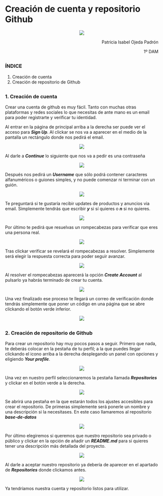 # Creación de cuenta y repositorio Github


[//]: <> (Foto de la portada)
<p align="center">
  <img src="https://www.hn.cl/wp-content/uploads/2020/11/BDM-1.png"/>
</p>

<p align="right">
  Patricia Isabel Ojeda Padrón
</p>

<p align="right">
  1º DAM
</p>

##

### ÍNDICE

1. Creación de cuenta
2. Creación de repositorio de Github

## 

### 1. Creación de cuenta

Crear una cuenta de github es muy fácil. Tanto con muchas otras plataformas y redes sociales lo que necesitas de ante mano es un email para poder registrarte y verificar tu identidad. 

Al entrar en la página de principal arriba a la derecha ser puede ver el acceso para ___Sign Up___. Al clickar se nos va a aparecer en el medio de la pantalla un rectángulo donde nos pedirá el email.

<p align="center">
  <img src="https://github.com/popadron/base-de-datos/blob/main/Tareas/fotos/UD1/Tarea%201/enterYourEmail.PNG?raw=true">
</p>

Al darle a ___Continue___ lo siguiente que nos va a pedir es una contraseña

<p align="center">
  <img src="https://github.com/popadron/base-de-datos/blob/main/Tareas/fotos/UD1/Tarea%201/enterPassword.PNG?raw=true">
</p>

Después nos pedirá un ___Username___ que sólo podrá contener caracteres alfanuméricos o guiones simples, y no puede comenzar ni terminar con un guión.

<p align="center">
  <img src="https://github.com/popadron/base-de-datos/blob/main/Tareas/fotos/UD1/Tarea%201/enterUsername.PNG?raw=true">
</p>

Te preguntará si te gustaría recibir updates de productos y anuncios via email. Simplemente tendrás que escribir ___y___ si sí quieres o ___n___ si no quieres.

<p align="center">
  <img src="https://github.com/popadron/base-de-datos/blob/main/Tareas/fotos/UD1/Tarea%201/updatesProductos.PNG?raw=true">
</p>

Por último te pedirá que resuelvas un rompecabezas para verificar que eres una persona real.

<p align="center">
  <img src="https://github.com/popadron/base-de-datos/blob/main/Tareas/fotos/UD1/Tarea%201/resolverRompecabezas.PNG?raw=true">
</p>

Tras clickar verificar se revelará el rompecabezas a resolver. Simplemente será elegir la respuesta correcta para poder seguir avanzar.

<p align="center">
  <img src="https://github.com/popadron/base-de-datos/blob/main/Tareas/fotos/UD1/Tarea%201/resolverRompecabezas2.PNG?raw=true">
</p>

Al resolver el rompecabezas aparecerá la opción ___Create Account___ al pulsarlo ya habrás terminado de crear tu cuenta.

<p align="center">
  <img src="https://github.com/popadron/base-de-datos/blob/main/Tareas/fotos/UD1/Tarea%201/createAccount.PNG?raw=true">
</p>

Una vez finalizado ese proceso te llegará un correo de verificación donde tendrás simplemente que poner un código en una página que se abre clickando el botón verde inferior.

<p align="center">
  <img src="https://github.com/popadron/base-de-datos/blob/main/Tareas/fotos/UD1/Tarea%201/verifyEmail.PNG?raw=true">
</p>

##

### 2. Creación de repositorio de Github

Para crear un repositorio hay muy pocos pasos a seguir. Primero que nada, te deberás colocar en la pestaña de tu perfil; a la que puedes llegar clickando el icono arriba a la derecha desplegando un panel con opciones y eligiendo ___Your profile___.

<p align="center">
  <img src="https://github.com/popadron/base-de-datos/blob/main/Tareas/fotos/UD1/Tarea%201/yourProfile.PNG?raw=true">
</p>

Una vez en nuestro perfil seleccionaremos la pestaña llamada ___Repositories___ y clickar en el botón verde a la derecha.

<p align="center">
  <img src="https://github.com/popadron/base-de-datos/blob/main/Tareas/fotos/UD1/Tarea%201/repositoriesNew.png?raw=true">
</p>

Se abrirá una pestaña en la que estarán todos los ajustes accesibles para crear el repositorio. De primeras simplemente será ponerle un nombre y una descripción si la necesitases. En este caso llamaremos al repositorio ___base-de-datos___

<p align="center">
  <img src="https://github.com/popadron/base-de-datos/blob/main/Tareas/fotos/UD1/Tarea%201/nameAndDescription.PNG?raw=true">
</p>

Por último elegiremos si queremos que nuestro repositorio sea privado o público y clickar en la opción de añadir un ___README.md___ para si quieres tener una descripción más detallada del proyecto. 

<p align="center">
  <img src="https://github.com/popadron/base-de-datos/blob/main/Tareas/fotos/UD1/Tarea%201/createRepository.PNG?raw=true">
</p>

Al darle a aceptar nuestro repositorio ya debería de aparecer en el apartado de ___Repositories___ donde clickamos antes.

<p align="center">
  <img src="https://github.com/popadron/base-de-datos/blob/main/Tareas/fotos/UD1/Tarea%201/repositoryCreated.PNG?raw=true">
</p>

Ya tendríamos nuestra cuenta y repositorio listos para utilizar.
